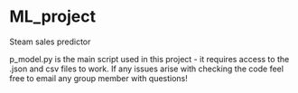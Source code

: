 # ML_project
Steam sales predictor

p_model.py is the main script used in this project - it requires access to the .json and csv files to work. If any issues arise with checking the code feel free to email any group
member with questions!
